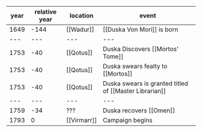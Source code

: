 |  year  | relative year |  location | event | 
| ------ | ------------- | --------- | ----- |
| 1649 | -144 | [[Wadur]] | [[Duska Von Mori]] is born |
| --- | --- | --- | --- |
| 1753 | -40 | [[Qotus]] | Duska Discovers [[Mortos' Tome]] |
| 1753 | -40 | [[Qotus]] | Duska swears fealty to [[Mortos]] |
| 1753 | -40 | [[Qotus]] | Duska swears is granted titled of [[Master Librarian]] |
| --- | --- | --- | --- |
| 1759 | -34 | ??? | Duska recovers [[Omen]] | 
| 1793 | 0 | [[Virmarr]] | Campaign begins |
